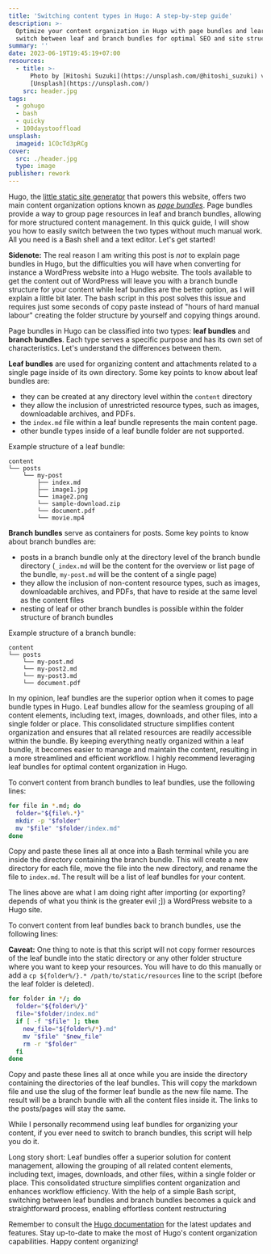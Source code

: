 ```yaml
---
title: 'Switching content types in Hugo: A step-by-step guide'
description: >-
  Optimize your content organization in Hugo with page bundles and learn how to
  switch between leaf and branch bundles for optimal SEO and site structure.
summary: ''
date: 2023-06-19T19:45:19+07:00
resources:
  - title: >-
      Photo by [Hitoshi Suzuki](https://unsplash.com/@hitoshi_suzuki) via
      [Unsplash](https://unsplash.com/)
    src: header.jpg
tags:
  - gohugo
  - bash
  - quicky
  - 100daystooffload
unsplash:
  imageid: 1COcTd3pRCg
cover:
  src: ./header.jpg
  type: image
publisher: rework
---
```


Hugo, the [little static site generator](https://gohugo.io) that powers this website, offers two main content organization options known as [*page bundles*](https://gohugo.io/content-management/page-bundles/). Page bundles provide a way to group page resources in leaf and branch bundles, allowing for more structured content management. In this quick guide, I will show you how to easily switch between the two types without much manual work. All you need is a Bash shell and a text editor. Let's get started!

**Sidenote:** The real reason I am writing this post is *not* to explain page bundles in Hugo, but the difficulties you will have when converting for instance a WordPress website into a Hugo website. The tools available to get the content out of WordPress will leave you with a branch bundle structure for your content while leaf bundles are the better option, as I will explain a little bit later. The bash script in this post solves this issue and requires just some seconds of copy paste instead of "hours of hard manual labour" creating the folder structure by yourself and copying things around.

Page bundles in Hugo can be classified into two types: **leaf bundles** and **branch bundles**. Each type serves a specific purpose and has its own set of characteristics. Let's understand the differences between them.

**Leaf bundles** are used for organizing content and attachments related to a single page inside of its own directory. Some key points to know about leaf bundles are:

- they can be created at any directory level within the `content` directory
- they allow the inclusion of unrestricted resource types, such as images, downloadable archives, and PDFs.
- the `index.md` file within a leaf bundle represents the main content page.
- other bundle types inside of a leaf bundle folder are not supported.

Example structure of a leaf bundle:

```text
content
└── posts
    └── my-post
        ├── index.md
        ├── image1.jpg
        └── image2.png
        └── sample-download.zip
        └── document.pdf
        └── movie.mp4
```

**Branch bundles** serve as containers for posts. Some key points to know about branch bundles are:

- posts in a branch bundle only at the directory level of the branch bundle directory (`_index.md` will be the content for the overview or list page of the bundle, `my-post.md` will be the content of a single page)
- they allow the inclusion of non-content resource types, such as images, downloadable archives, and PDFs, that have to reside at the same level as the content files
- nesting of leaf or other branch bundles is possible within the folder structure of branch bundles

Example structure of a branch bundle:

```text
content
└── posts
    └── my-post.md
    └── my-post2.md
    └── my-post3.md
    └── document.pdf
```

In my opinion, leaf bundles are the superior option when it comes to page bundle types in Hugo. Leaf bundles allow for the seamless grouping of all content elements, including text, images, downloads, and other files, into a single folder or place. This consolidated structure simplifies content organization and ensures that all related resources are readily accessible within the bundle. By keeping everything neatly organized within a leaf bundle, it becomes easier to manage and maintain the content, resulting in a more streamlined and efficient workflow. I highly recommend leveraging leaf bundles for optimal content organization in Hugo.

To convert content from branch bundles to leaf bundles, use the following lines:

```bash
for file in *.md; do
  folder="${file%.*}"
  mkdir -p "$folder"
  mv "$file" "$folder/index.md"
done
```

Copy and paste these lines all at once into a Bash terminal while you are inside the directory containing the branch bundle. This will create a new directory for each file, move the file into the new directory, and rename the file to `index.md`. The result will be a list of leaf bundles for your content.

The lines above are what I am doing right after importing (or exporting? depends of what you think is the greater evil ;]) a WordPress website to a Hugo site.

To convert content from leaf bundles back to branch bundles, use the following lines:

**Caveat:** One thing to note is that this script will not copy former resources of the leaf bundle into the static directory or any other folder structure where you want to keep your resources. You will have to do this manually or add a `cp ${folder%/}.* /path/to/static/resources` line to the script (before the leaf folder is deleted).

```bash
for folder in */; do
  folder="${folder%/}"
  file="$folder/index.md"
  if [ -f "$file" ]; then
    new_file="${folder%/*}.md"
    mv "$file" "$new_file"
    rm -r "$folder"
  fi
done
```

Copy and paste these lines all at once while you are inside the directory containing the directories of the leaf bundles. This will copy the markdown file and use the slug of the former leaf bundle as the new file name. The result will be a branch bundle with all the content files inside it. The links to the posts/pages will stay the same.

While I personally recommend using leaf bundles for organizing your content, if you ever need to switch to branch bundles, this script will help you do it.

Long story short: Leaf bundles offer a superior solution for content management, allowing the grouping of all related content elements, including text, images, downloads, and other files, within a single folder or place. This consolidated structure simplifies content organization and enhances workflow efficiency. With the help of a simple Bash script, switching between leaf bundles and branch bundles becomes a quick and straightforward process, enabling effortless content restructuring

Remember to consult the [Hugo documentation](https://gohugo.io/documentation/) for the latest updates and features. Stay up-to-date to make the most of Hugo's content organization capabilities. Happy content organizing!
